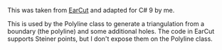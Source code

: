 This was taken from [EarCut](https://github.com/MadWorldNL/EarCut) and adapted for C# 9 by me.

This is used by the Polyline class to generate a triangulation from a boundary (the polyline) and some additional holes. 
The code in EarCut supports Steiner points, but I don't expose them on the Polyline class.

